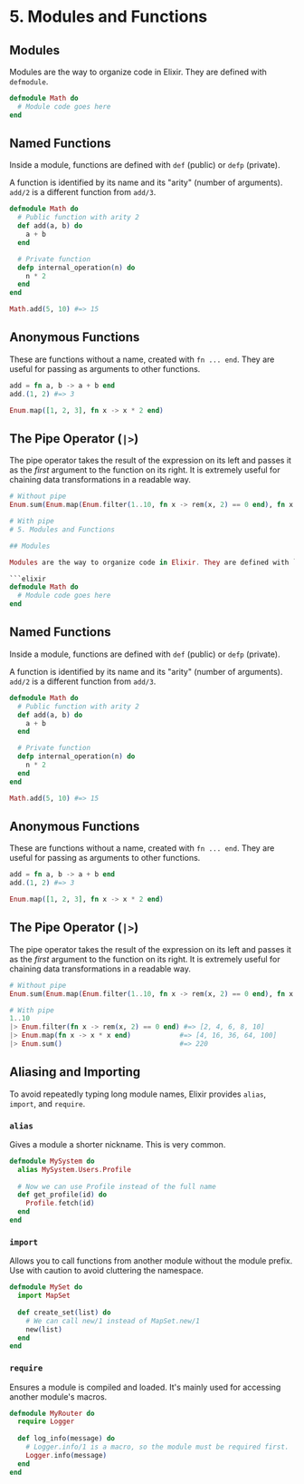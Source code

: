 # 5. Modules and Functions

## Modules

Modules are the way to organize code in Elixir. They are defined with `defmodule`.

```elixir
defmodule Math do
  # Module code goes here
end
```

## Named Functions

Inside a module, functions are defined with `def` (public) or `defp` (private).

A function is identified by its name and its "arity" (number of arguments). `add/2` is a different function from `add/3`.

```elixir
defmodule Math do
  # Public function with arity 2
  def add(a, b) do
    a + b
  end

  # Private function
  defp internal_operation(n) do
    n * 2
  end
end

Math.add(5, 10) #=> 15
```

## Anonymous Functions

These are functions without a name, created with `fn ... end`. They are useful for passing as arguments to other functions.

```elixir
add = fn a, b -> a + b end
add.(1, 2) #=> 3

Enum.map([1, 2, 3], fn x -> x * 2 end)
```

## The Pipe Operator (`|>`)

The pipe operator takes the result of the expression on its left and passes it as the *first* argument to the function on its right. It is extremely useful for chaining data transformations in a readable way.

```elixir
# Without pipe
Enum.sum(Enum.map(Enum.filter(1..10, fn x -> rem(x, 2) == 0 end), fn x -> x * x end))

# With pipe
# 5. Modules and Functions

## Modules

Modules are the way to organize code in Elixir. They are defined with `defmodule`.

```elixir
defmodule Math do
  # Module code goes here
end
```

## Named Functions

Inside a module, functions are defined with `def` (public) or `defp` (private).

A function is identified by its name and its "arity" (number of arguments). `add/2` is a different function from `add/3`.

```elixir
defmodule Math do
  # Public function with arity 2
  def add(a, b) do
    a + b
  end

  # Private function
  defp internal_operation(n) do
    n * 2
  end
end

Math.add(5, 10) #=> 15
```

## Anonymous Functions

These are functions without a name, created with `fn ... end`. They are useful for passing as arguments to other functions.

```elixir
add = fn a, b -> a + b end
add.(1, 2) #=> 3

Enum.map([1, 2, 3], fn x -> x * 2 end)
```

## The Pipe Operator (`|>`)

The pipe operator takes the result of the expression on its left and passes it as the *first* argument to the function on its right. It is extremely useful for chaining data transformations in a readable way.

```elixir
# Without pipe
Enum.sum(Enum.map(Enum.filter(1..10, fn x -> rem(x, 2) == 0 end), fn x -> x * x end))

# With pipe
1..10
|> Enum.filter(fn x -> rem(x, 2) == 0 end) #=> [2, 4, 6, 8, 10]
|> Enum.map(fn x -> x * x end)            #=> [4, 16, 36, 64, 100]
|> Enum.sum()                             #=> 220
```

## Aliasing and Importing

To avoid repeatedly typing long module names, Elixir provides `alias`, `import`, and `require`.

### `alias`
Gives a module a shorter nickname. This is very common.
```elixir
defmodule MySystem do
  alias MySystem.Users.Profile
  
  # Now we can use Profile instead of the full name
  def get_profile(id) do
    Profile.fetch(id)
  end
end
```

### `import`
Allows you to call functions from another module without the module prefix. Use with caution to avoid cluttering the namespace.
```elixir
defmodule MySet do
  import MapSet
  
  def create_set(list) do
    # We can call new/1 instead of MapSet.new/1
    new(list) 
  end
end
```

### `require`
Ensures a module is compiled and loaded. It's mainly used for accessing another module's macros.
```elixir
defmodule MyRouter do
  require Logger
  
  def log_info(message) do
    # Logger.info/1 is a macro, so the module must be required first.
    Logger.info(message)
  end
end
```

```